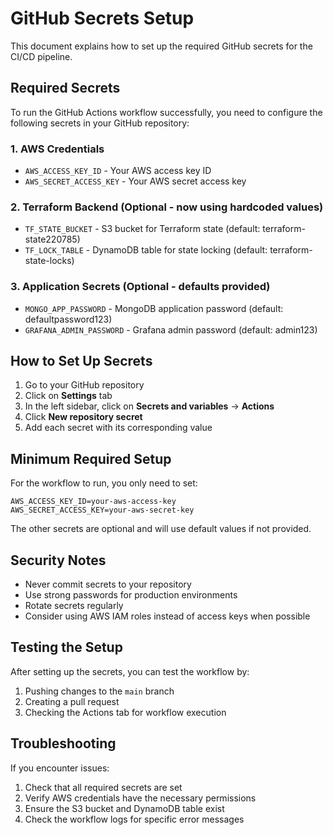 # GitHub Secrets Setup

This document explains how to set up the required GitHub secrets for the CI/CD pipeline.

## Required Secrets

To run the GitHub Actions workflow successfully, you need to configure the following secrets in your GitHub repository:

### 1. AWS Credentials
- `AWS_ACCESS_KEY_ID` - Your AWS access key ID
- `AWS_SECRET_ACCESS_KEY` - Your AWS secret access key

### 2. Terraform Backend (Optional - now using hardcoded values)
- `TF_STATE_BUCKET` - S3 bucket for Terraform state (default: terraform-state220785)
- `TF_LOCK_TABLE` - DynamoDB table for state locking (default: terraform-state-locks)

### 3. Application Secrets (Optional - defaults provided)
- `MONGO_APP_PASSWORD` - MongoDB application password (default: defaultpassword123)
- `GRAFANA_ADMIN_PASSWORD` - Grafana admin password (default: admin123)

## How to Set Up Secrets

1. Go to your GitHub repository
2. Click on **Settings** tab
3. In the left sidebar, click on **Secrets and variables** → **Actions**
4. Click **New repository secret**
5. Add each secret with its corresponding value

## Minimum Required Setup

For the workflow to run, you only need to set:

```
AWS_ACCESS_KEY_ID=your-aws-access-key
AWS_SECRET_ACCESS_KEY=your-aws-secret-key
```

The other secrets are optional and will use default values if not provided.

## Security Notes

- Never commit secrets to your repository
- Use strong passwords for production environments
- Rotate secrets regularly
- Consider using AWS IAM roles instead of access keys when possible

## Testing the Setup

After setting up the secrets, you can test the workflow by:

1. Pushing changes to the `main` branch
2. Creating a pull request
3. Checking the Actions tab for workflow execution

## Troubleshooting

If you encounter issues:

1. Check that all required secrets are set
2. Verify AWS credentials have the necessary permissions
3. Ensure the S3 bucket and DynamoDB table exist
4. Check the workflow logs for specific error messages
